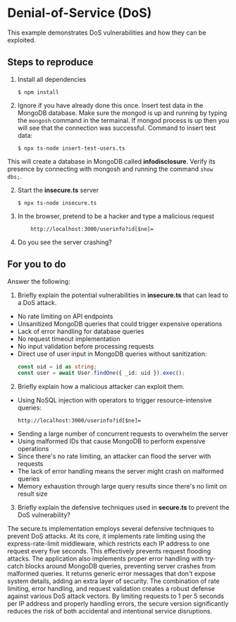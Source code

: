 # Denial-of-Service (DoS)

This example demonstrates DoS vulnerabilities and how they can be exploited.

## Steps to reproduce

1. Install all dependencies

    `$ npm install`

2. Ignore if you have already done this once. Insert test data in the MongoDB database. Make sure the mongod is up and running by typing the `mongosh` command in the termainal. If mongod process is up then you will see that the connection was successful. Command to insert test data:

    `$ npx ts-node insert-test-users.ts`

This will create a database in MongoDB called __infodisclosure__. Verify its presence by connecting with mongosh and running the command `show dbs;`.

2. Start the **insecure.ts** server

    `$ npx ts-node insecure.ts`

3. In the browser, pretend to be a hacker and type a malicious request

    ```
        http://localhost:3000/userinfo?id[$ne]=
    ```

4. Do you see the server crashing?

## For you to do

Answer the following:

1. Briefly explain the potential vulnerabilities in **insecure.ts** that can lead to a DoS attack.
- No rate limiting on API endpoints
- Unsanitized MongoDB queries that could trigger expensive operations
- Lack of error handling for database queries
- No request timeout implementation
- No input validation before processing requests
- Direct use of user input in MongoDB queries without sanitization:
  ```ts
  const uid = id as string;
  const user = await User.findOne({ _id: uid }).exec();
  ```

2. Briefly explain how a malicious attacker can exploit them.
- Using NoSQL injection with operators to trigger resource-intensive queries:
  ```
  http://localhost:3000/userinfo?id[$ne]=
  ```
- Sending a large number of concurrent requests to overwhelm the server
- Using malformed IDs that cause MongoDB to perform expensive operations
- Since there's no rate limiting, an attacker can flood the server with requests
- The lack of error handling means the server might crash on malformed queries
- Memory exhaustion through large query results since there's no limit on result size

3. Briefly explain the defensive techniques used in **secure.ts** to prevent the DoS vulnerability?

The secure.ts implementation employs several defensive techniques to prevent DoS attacks. At its core, it implements rate limiting using the express-rate-limit middleware, which restricts each IP address to one request every five seconds. This effectively prevents request flooding attacks. The application also implements proper error handling with try-catch blocks around MongoDB queries, preventing server crashes from malformed queries. It returns generic error messages that don't expose system details, adding an extra layer of security. The combination of rate limiting, error handling, and request validation creates a robust defense against various DoS attack vectors. By limiting requests to 1 per 5 seconds per IP address and properly handling errors, the secure version significantly reduces the risk of both accidental and intentional service disruptions.